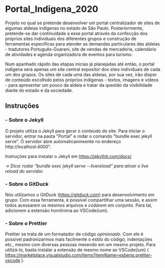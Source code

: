 # Portal_Indigena_2020
Projeto no qual se pretende desenvolver um portal centralizador de sites de algumas aldeias indígenas no estado de São Paulo. Posteriormente, pretende-se dar continuidade a esse portal através da confecção dos próprios sites individuais dos diferentes grupos e construção de ferramentas específicas para atender as demandas particulares das aldeias - tradutores Português-Guarani, site de vendas de mercadoria, calendário de atividades e agenda organizadora de eventos para turismo.

Num apanhado rápido das etapas inicias já planejadas até então, o portal indígena será apenas um site central expositor dos sites individuais de cada um dos grupos. Os sites de cada uma das aldeias, por sua vez, irão dispor de conteúdo escolhido pelos próprios indígenas - textos, imagens e vídeos - para apresentar um pouco da aldeia e tratar da questão da visibilidade diante do estado e da sociedade.

## Instruções

### - Sobre o Jekyll

O projeto utiliza o Jekyll para gerar o conteúdo do site. Para iniciar o servidor, entrar na pasta "Portal" e rodar o comando "bundle exec jekyll serve". O servidor abre automaticamneente no endereço http://localhost:4000".

Instruções para instalar o Jekyll em https://jekyllrb.com/docs/

*-> Dica: rodar "bundle exec jekyll serve --livereload" para ativar o live reload do servidor.*


### - Sobre o GitDuck

Nós utilizamos o GitDuck (https://gitduck.com) para desenvolvimento em grupo. Com essa ferramenta, é possível compartilhar uma sessão, e assim todos acessarem os mesmos arquivos e *codarem* em conjunto. Para tal, adicionem a extensão homônima ao VSCode(ium).

### - Sobre o Prettier

Prettier se trata de um formatador de código *opinionado*. Com ele é possível padronizarmos mais facilmente o estilo do código, indentações etc., mesmo com diversas pessoas mexendo em um mesmo projeto. Para utilizá-lo, basta instalar a extensão de mesmo nome ao VSCode(ium) ( https://marketplace.visualstudio.com/items?itemName=esbenp.prettier-vscode ). 
